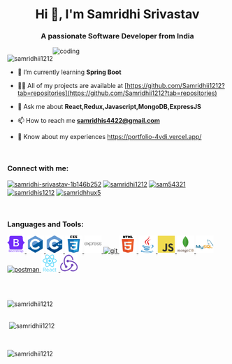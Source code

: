 <h1 align="center">Hi 👋, I'm Samridhi Srivastav</h1>
<h3 align="center">A passionate Software Developer from India</h3>
<img align="right" alt="coding" width="400" src="https://i.pinimg.com/originals/e7/26/c7/e726c74ac081eed50feee1433d12c998.gif">


<p align="left"> <img src="https://komarev.com/ghpvc/?username=samridhii1212&label=Profile%20views&color=0e75b6&style=flat" alt="samridhii1212" /> </p>

- 🌱 I’m currently learning **Spring Boot**

- 👨‍💻 All of my projects are available at [https://github.com/Samridhii1212?tab=repositories](https://github.com/Samridhii1212?tab=repositories)

- 💬 Ask me about **React,Redux,Javascript,MongoDB,ExpressJS**

- 📫 How to reach me **samridhis4422@gmail.com**

- 📄 Know about my experiences https://portfolio-4vdi.vercel.app/

<br>

<h3 align="left">Connect with me:</h3>
<p align="left">
<a href="https://linkedin.com/in/samridhi-srivastav-1b146b252" target="blank"><img align="center" src="https://raw.githubusercontent.com/rahuldkjain/github-profile-readme-generator/master/src/images/icons/Social/linked-in-alt.svg" alt="samridhi-srivastav-1b146b252" height="30" width="40" /></a>
<a href="https://www.codechef.com/users/samridhi1212" target="blank"><img align="center" src="https://cdn.jsdelivr.net/npm/simple-icons@3.1.0/icons/codechef.svg" alt="samridhi1212" height="30" width="40" /></a>
<a href="https://codeforces.com/profile/sam54321" target="blank"><img align="center" src="https://raw.githubusercontent.com/rahuldkjain/github-profile-readme-generator/master/src/images/icons/Social/codeforces.svg" alt="sam54321" height="30" width="40" /></a>
<a href="https://www.leetcode.com/samridhis1212" target="blank"><img align="center" src="https://raw.githubusercontent.com/rahuldkjain/github-profile-readme-generator/master/src/images/icons/Social/leet-code.svg" alt="samridhis1212" height="30" width="40" /></a>
<a href="https://auth.geeksforgeeks.org/user/samridhhux5" target="blank"><img align="center" src="https://raw.githubusercontent.com/rahuldkjain/github-profile-readme-generator/master/src/images/icons/Social/geeks-for-geeks.svg" alt="samridhhux5" height="30" width="40" /></a>
</p>

<br>


<h3 align="left">Languages and Tools:</h3>
<p align="left"> <a href="https://getbootstrap.com" target="_blank" rel="noreferrer"> <img src="https://raw.githubusercontent.com/devicons/devicon/master/icons/bootstrap/bootstrap-plain-wordmark.svg" alt="bootstrap" width="40" height="40"/> </a> <a href="https://www.cprogramming.com/" target="_blank" rel="noreferrer"> <img src="https://raw.githubusercontent.com/devicons/devicon/master/icons/c/c-original.svg" alt="c" width="40" height="40"/> </a> <a href="https://www.w3schools.com/cpp/" target="_blank" rel="noreferrer"> <img src="https://raw.githubusercontent.com/devicons/devicon/master/icons/cplusplus/cplusplus-original.svg" alt="cplusplus" width="40" height="40"/> </a> <a href="https://www.w3schools.com/css/" target="_blank" rel="noreferrer"> <img src="https://raw.githubusercontent.com/devicons/devicon/master/icons/css3/css3-original-wordmark.svg" alt="css3" width="40" height="40"/> </a> <a href="https://expressjs.com" target="_blank" rel="noreferrer"> <img src="https://raw.githubusercontent.com/devicons/devicon/master/icons/express/express-original-wordmark.svg" alt="express" width="40" height="40"/> </a> <a href="https://git-scm.com/" target="_blank" rel="noreferrer"> <img src="https://www.vectorlogo.zone/logos/git-scm/git-scm-icon.svg" alt="git" width="40" height="40"/> </a> <a href="https://www.w3.org/html/" target="_blank" rel="noreferrer"> <img src="https://raw.githubusercontent.com/devicons/devicon/master/icons/html5/html5-original-wordmark.svg" alt="html5" width="40" height="40"/> </a> <a href="https://www.java.com" target="_blank" rel="noreferrer"> <img src="https://raw.githubusercontent.com/devicons/devicon/master/icons/java/java-original.svg" alt="java" width="40" height="40"/> </a> <a href="https://developer.mozilla.org/en-US/docs/Web/JavaScript" target="_blank" rel="noreferrer"> <img src="https://raw.githubusercontent.com/devicons/devicon/master/icons/javascript/javascript-original.svg" alt="javascript" width="40" height="40"/> </a> <a href="https://www.mongodb.com/" target="_blank" rel="noreferrer"> <img src="https://raw.githubusercontent.com/devicons/devicon/master/icons/mongodb/mongodb-original-wordmark.svg" alt="mongodb" width="40" height="40"/> </a> <a href="https://www.mysql.com/" target="_blank" rel="noreferrer"> <img src="https://raw.githubusercontent.com/devicons/devicon/master/icons/mysql/mysql-original-wordmark.svg" alt="mysql" width="40" height="40"/> </a> <a href="https://postman.com" target="_blank" rel="noreferrer"> <img src="https://www.vectorlogo.zone/logos/getpostman/getpostman-icon.svg" alt="postman" width="40" height="40"/> </a> <a href="https://reactjs.org/" target="_blank" rel="noreferrer"> <img src="https://raw.githubusercontent.com/devicons/devicon/master/icons/react/react-original-wordmark.svg" alt="react" width="40" height="40"/> </a> <a href="https://redux.js.org" target="_blank" rel="noreferrer"> <img src="https://raw.githubusercontent.com/devicons/devicon/master/icons/redux/redux-original.svg" alt="redux" width="40" height="40"/> </a> </p>
<br>
<br>
<p><img align="left" src="https://github-readme-stats.vercel.app/api/top-langs?username=samridhii1212&show_icons=true&locale=en&layout=compact" alt="samridhii1212" /></p>
<br>
<br>
<p>&nbsp;<img align="center" src="https://github-readme-stats.vercel.app/api?username=samridhii1212&show_icons=true&locale=en" alt="samridhii1212" /></p>
<br>
<p><img align="center" src="https://github-readme-streak-stats.herokuapp.com/?user=samridhii1212&" alt="samridhii1212" /></p>
